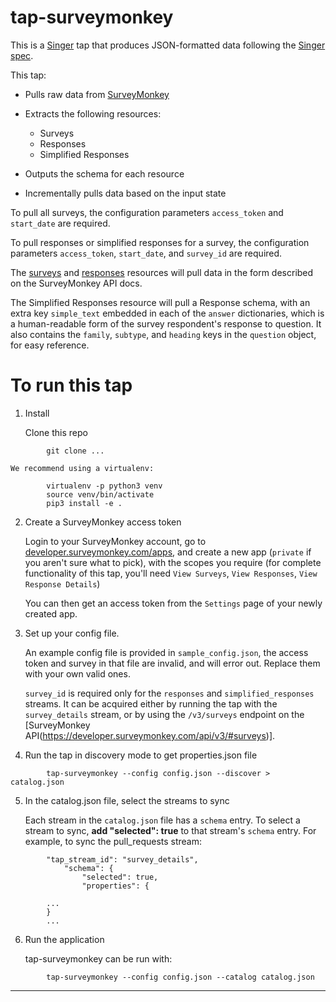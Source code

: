 # tap-surveymonkey

This is a [Singer](https://singer.io) tap that produces JSON-formatted data
following the [Singer
spec](https://github.com/singer-io/getting-started/).

This tap:

-   Pulls raw data from [SurveyMonkey](http://www.surveymonkey.com)
-   Extracts the following resources:

    -   Surveys
    -   Responses
    -   Simplified Responses

-   Outputs the schema for each resource
-   Incrementally pulls data based on the input state

To pull all surveys, the configuration parameters `access_token` and `start_date` are required.

To pull responses or simplified responses for a survey, the configuration parameters `access_token`, `start_date`, and `survey_id` are required.

The [surveys](https://developer.surveymonkey.com/api/v3/#surveys-id-details) and [responses](https://developer.surveymonkey.com/api/v3/#surveys-id-responses-bulk) resources will pull data in the form described on the SurveyMonkey API docs.

The Simplified Responses resource will pull a Response schema, with an extra key `simple_text` embedded in each of the `answer` dictionaries,
which is a human-readable form of the survey respondent's response to question. It also contains the `family`, `subtype`, and `heading` keys in the `question` object, for easy reference.

# To run this tap

1.  Install

    Clone this repo

```
        git clone ...
```

    We recommend using a virtualenv:

```
        virtualenv -p python3 venv
        source venv/bin/activate
        pip3 install -e .
```

2.  Create a SurveyMonkey access token

    Login to your SurveyMonkey account, go to [developer.surveymonkey.com/apps](developer.surveymonkey.com/apps), and create a new app (`private` if you aren't sure what to pick), with the scopes you require (for complete functionality of this tap, you'll need `View Surveys`, `View Responses`, `View Response Details`)

    You can then get an access token from the `Settings` page of your newly created app.

3.  Set up your config file.

    An example config file is provided in `sample_config.json`, the access token and survey in that file are invalid, and will error out. Replace them with your own valid ones.

    `survey_id` is required only for the `responses` and `simplified_responses` streams. It can be acquired either by running the tap with the `survey_details` stream, or by using the `/v3/surveys` endpoint on the [SurveyMonkey API(https://developer.surveymonkey.com/api/v3/#surveys)].

4.  Run the tap in discovery mode to get properties.json file

```
        tap-surveymonkey --config config.json --discover > catalog.json
```

5.  In the catalog.json file, select the streams to sync

    Each stream in the `catalog.json` file has a `schema` entry. To select a stream to sync, **add "selected": true** to that stream's `schema` entry. For example, to sync the pull_requests stream:

```
        "tap_stream_id": "survey_details",
            "schema": {
        	    "selected": true,
                "properties": {

        ...
        }
        ...
```

6.  Run the application

    tap-surveymonkey can be run with:

```
        tap-surveymonkey --config config.json --catalog catalog.json
```

---
